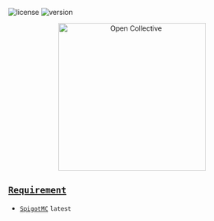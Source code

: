 ![license](https://img.shields.io/badge/license-MIT-blue) ![version](https://img.shields.io/badge/version-1.0.1-blue)
<div align="center">
  <a href="https://opencollective.com/mcengine" target="_blank" rel="noopener noreferrer">
    <img width="300" src="https://opencollective.com/public/images/opencollectivelogo.svg" alt="Open Collective">
  </a>
</div>

## [`Requirement`](https://mcengine.github.com/mcengine/Requirement.html)
- [`SpigotMC`](https://www.spigotmc.org) `latest`